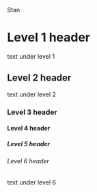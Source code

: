 Stan
# Level 1 header
text under level 1
## Level 2 header
text under level 2
### Level 3 header
#### Level 4 header
##### Level 5 header
###### Level 6 header
text under level 6
